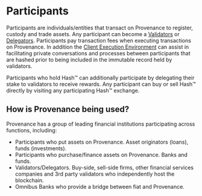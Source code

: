 # Participants

Participants are individuals/entities that transact on Provenance to register, custody and trade assets. Any participant can become a [Validators](validator.md) or [Delegators](delegator.md). Participants pay transaction fees when executing transactions on Provenance. In addition the [Client Execution Environment](../../p8e/overview.md) can assist in facilitating private conversations and processes between participants that are hashed prior to being included in the immutable record held by validators. 

Participants who hold Hash™ can additionally participate by delegating their stake to validators to receive rewards. Any participant can buy or sell Hash™ directly by visiting any participating Hash™ exchange.

## How is Provenance being used?

Provenance has a group of leading financial institutions participating across functions, including:

* Participants who put assets on Provenance.  Asset originators \(loans\), funds \(investments\).
* Participants who purchase/finance assets on Provenance. Banks and funds.
* Validators/Delegators. Buy-side, sell-side firms, other financial services companies and 3rd party validators who independently host the blockchain.
* Omnibus Banks who provide a bridge between fiat and Provenance.

